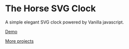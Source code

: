 # The Horse SVG Clock

A simple elegant SVG clock powered by Vanilla javascript.

[Demo](https://t13z7.csb.app/)

[More projects](https://devtones.me)
